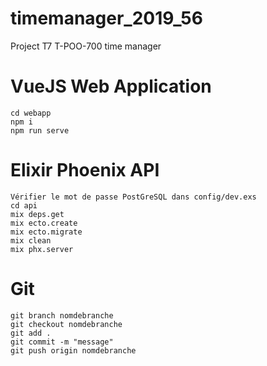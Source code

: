# timemanager_2019_56
Project T7 T-POO-700 time manager
# VueJS Web Application
```
cd webapp
npm i
npm run serve
```
# Elixir Phoenix API
```
Vérifier le mot de passe PostGreSQL dans config/dev.exs
cd api
mix deps.get
mix ecto.create
mix ecto.migrate
mix clean
mix phx.server
```
# Git
```
git branch nomdebranche
git checkout nomdebranche
git add .
git commit -m "message"
git push origin nomdebranche
```
